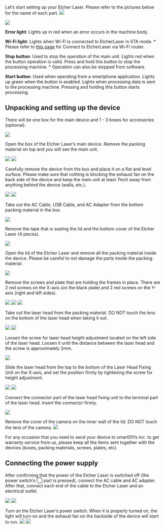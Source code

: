 Let’s start setting up your Etcher Laser. Please refer to the pictures below for the name of each part.
<img src="./images/parts_1.jpg">

<img src="./images/parts_2.jpg">

**Error light**: Lights up in red when an error occurs in the machine body.

**Wi-Fi light**: Lights when Wi-Fi is connected to EtcherLaser in STA mode. * Please refer to <a href="https://manual.smartdiys.cc/el-mobile-connection-to-machine/">this page</a> for Connect to EtcherLaser via Wi-Fi router.

**Stop button**: Used to stop the operation of the main unit. Lights red when the button operation is valid. Press and hold this button to stop the processing machine. * Operation can also be stopped from software.

**Start button**: Used when operating from a smartphone application. Lights up green when the button is enabled. Lights when processing data is sent to the processing machine. Pressing and holding this button starts processing.

## Unpacking and setting up the device
There will be one box for the main device and 1 - 3 boxes for accessories (optional).

<img src="./images/hardware_setup_1.jpg">

Open the box of the Etcher Laser’s main device. Remove the packing material on top and you will see the main unit.

<img src="./images/hardware_setup_2.jpg">

<img src="./images/hardware_setup_3.jpg">

Carefully remove the device from the box and place it on a flat and level surface. Please make sure that nothing is blocking the exhaust fan on the back side of the device and keep the main unit at least 7inch away from anything behind the device (walls, etc.).

<img src="./images/hardware_setup_4.jpg">

<img src="./images/hardware_setup_5.jpg">

Take out the AC Cable, USB Cable, and AC Adapter from the bottom packing material in the box.

<img src="./images/hardware_setup_6.jpg">

Remove the tape that is sealing the lid and the bottom cover of the Etcher Laser (4 pieces).

<img src="./images/hardware_setup_7.jpg">

Open the lid of the Etcher Laser and remove all the packing material inside the device. Please be careful to not damage the parts inside the packing material.

<img src="./images/hardware_setup_8.jpg">

Remove the screws and plate that are holding the frames in place. There are 2 red screws on the X-axis (on the black plate) and 2 red screws on the Y-axis (right and left sides).

<img src="./images/hardware_setup_9.jpg">

<img src="./images/hardware_setup_10.jpg">

<img src="./images/hardware_setup_9-1.jpg">

Take out the laser head from the packing material. DO NOT touch the lens on the bottom of the laser head when taking it out.

<img src="./images/hardware_setup_11.jpg">

<img src="./images/hardware_setup_12.jpg">

Loosen the screw for laser head height adjustment located on the left side of the laser head. Loosen it until the distance between the laser head and the screw is approximately 2mm.

<img src="./images/hardware_setup_13.jpg">

Slide the laser head from the top to the bottom of the Laser Head Fixing Unit on the X-axis, and set the position firmly by tightening the screw for height adjustment.

<img src="./images/hardware_setup_14.jpg">

<img src="./images/hardware_setup_15.jpg">

Connect the connector part of the laser head fixing unit to the terminal part of the laser head. Insert the connector firmly.

<img src="./images/hardware_setup_16.jpg">


Remove the cover of the camera on the inner wall of the lid. DO NOT touch the lens of the camera.
<img src="./images/hardware_setup_17.jpg">

For any occasion that you need to send your device to smartDIYs Inc. to get warranty service from us, please keep all the items sent together with the devices (boxes, packing materials, screws, plates, etc).

## Connecting the power supply
After confirming that the power of the Etcher Laser is switched off (the power switch’s ◯ part is pressed), connect the AC cable and AC adapter. After that, connect each end of the cable to the Etcher Laser and an electrical outlet.

<img src="./images/hardware_setup_18.jpg">

<img src="./images/hardware_setup_19.jpg">

Turn on the Etcher Laser’s power switch. When it is properly turned on, the light will turn on and the exhaust fan on the backside of the device will start to run.
<img src="./images/hardware_setup_21.jpg">
<img src="./images/hardware_setup_20.jpg">
